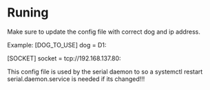 # Runing
Make sure to update the config file with correct dog and ip address. 

Example:
[DOG_TO_USE]
dog = D1:

[SOCKET]
socket = tcp://192.168.137.80:

This config file is used by the serial daemon to so a systemctl restart serial.daemon.service is needed if its changed!!!